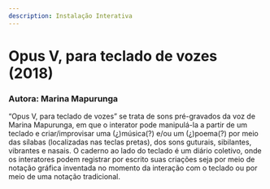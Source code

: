 ```yaml
---
description: Instalação Interativa
---
```


# Opus V, para teclado de vozes \(2018\)

### Autora: Marina Mapurunga

“Opus V, para teclado de vozes” se trata de sons pré-gravados da voz de Marina Mapurunga, em que o interator pode manipulá-la a partir de um teclado e criar/improvisar uma \(¿\)música\(?\) e/ou um \(¿\)poema\(?\) por meio das sílabas \(localizadas nas teclas pretas\), dos sons guturais, sibilantes, vibrantes e nasais. O caderno ao lado do teclado é um diário coletivo, onde os interatores podem registrar por escrito suas criações seja por meio de notação gráfica inventada no momento da interação com o teclado ou por meio de uma notação tradicional.

